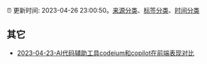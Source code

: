 :alarm_clock: 更新时间: 2023-04-26 23:00:50。[来源分类](../README.md)、[标签分类](../TAGS.md)、[时间分类](../TIMELINE.md)

## 其它




- [2023-04-23-AI代码辅助工具codeium和copilot在前端表现对比](https://www.zhangxinxu.com/wordpress/2023/04/ai-code-tool-codeium-github-copilot/) 